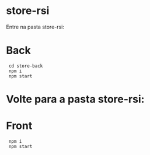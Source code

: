 # store-rsi

Entre na pasta store-rsi:

# Back

```
 cd store-back
 npm i
 npm start 
```

# Volte para a pasta store-rsi: 

# Front
```
 npm i 
 npm start
```